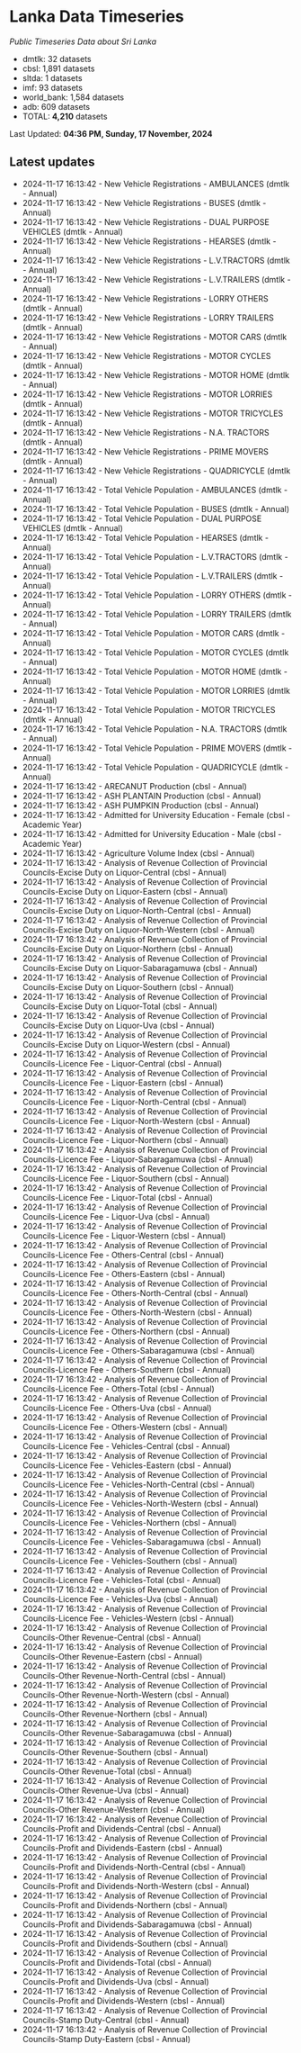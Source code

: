 # Lanka Data Timeseries
*Public Timeseries Data about Sri Lanka*

* dmtlk: 32 datasets
* cbsl: 1,891 datasets
* sltda: 1 datasets
* imf: 93 datasets
* world_bank: 1,584 datasets
* adb: 609 datasets
* TOTAL: **4,210** datasets

Last Updated: **04:36 PM, Sunday, 17 November, 2024**

## Latest updates

* 2024-11-17 16:13:42 - New Vehicle Registrations - AMBULANCES (dmtlk - Annual)
* 2024-11-17 16:13:42 - New Vehicle Registrations - BUSES (dmtlk - Annual)
* 2024-11-17 16:13:42 - New Vehicle Registrations - DUAL PURPOSE VEHICLES (dmtlk - Annual)
* 2024-11-17 16:13:42 - New Vehicle Registrations - HEARSES (dmtlk - Annual)
* 2024-11-17 16:13:42 - New Vehicle Registrations - L.V.TRACTORS (dmtlk - Annual)
* 2024-11-17 16:13:42 - New Vehicle Registrations - L.V.TRAILERS (dmtlk - Annual)
* 2024-11-17 16:13:42 - New Vehicle Registrations - LORRY OTHERS (dmtlk - Annual)
* 2024-11-17 16:13:42 - New Vehicle Registrations - LORRY TRAILERS (dmtlk - Annual)
* 2024-11-17 16:13:42 - New Vehicle Registrations - MOTOR CARS (dmtlk - Annual)
* 2024-11-17 16:13:42 - New Vehicle Registrations - MOTOR CYCLES (dmtlk - Annual)
* 2024-11-17 16:13:42 - New Vehicle Registrations - MOTOR HOME (dmtlk - Annual)
* 2024-11-17 16:13:42 - New Vehicle Registrations - MOTOR LORRIES (dmtlk - Annual)
* 2024-11-17 16:13:42 - New Vehicle Registrations - MOTOR TRICYCLES (dmtlk - Annual)
* 2024-11-17 16:13:42 - New Vehicle Registrations - N.A. TRACTORS (dmtlk - Annual)
* 2024-11-17 16:13:42 - New Vehicle Registrations - PRIME MOVERS (dmtlk - Annual)
* 2024-11-17 16:13:42 - New Vehicle Registrations - QUADRICYCLE (dmtlk - Annual)
* 2024-11-17 16:13:42 - Total Vehicle Population - AMBULANCES (dmtlk - Annual)
* 2024-11-17 16:13:42 - Total Vehicle Population - BUSES (dmtlk - Annual)
* 2024-11-17 16:13:42 - Total Vehicle Population - DUAL PURPOSE VEHICLES (dmtlk - Annual)
* 2024-11-17 16:13:42 - Total Vehicle Population - HEARSES (dmtlk - Annual)
* 2024-11-17 16:13:42 - Total Vehicle Population - L.V.TRACTORS (dmtlk - Annual)
* 2024-11-17 16:13:42 - Total Vehicle Population - L.V.TRAILERS (dmtlk - Annual)
* 2024-11-17 16:13:42 - Total Vehicle Population - LORRY OTHERS (dmtlk - Annual)
* 2024-11-17 16:13:42 - Total Vehicle Population - LORRY TRAILERS (dmtlk - Annual)
* 2024-11-17 16:13:42 - Total Vehicle Population - MOTOR CARS (dmtlk - Annual)
* 2024-11-17 16:13:42 - Total Vehicle Population - MOTOR CYCLES (dmtlk - Annual)
* 2024-11-17 16:13:42 - Total Vehicle Population - MOTOR HOME (dmtlk - Annual)
* 2024-11-17 16:13:42 - Total Vehicle Population - MOTOR LORRIES (dmtlk - Annual)
* 2024-11-17 16:13:42 - Total Vehicle Population - MOTOR TRICYCLES (dmtlk - Annual)
* 2024-11-17 16:13:42 - Total Vehicle Population - N.A. TRACTORS (dmtlk - Annual)
* 2024-11-17 16:13:42 - Total Vehicle Population - PRIME MOVERS (dmtlk - Annual)
* 2024-11-17 16:13:42 - Total Vehicle Population - QUADRICYCLE (dmtlk - Annual)
* 2024-11-17 16:13:42 - ARECANUT Production (cbsl - Annual)
* 2024-11-17 16:13:42 - ASH PLANTAIN Production (cbsl - Annual)
* 2024-11-17 16:13:42 - ASH PUMPKIN Production (cbsl - Annual)
* 2024-11-17 16:13:42 - Admitted for University Education - Female (cbsl - Academic Year)
* 2024-11-17 16:13:42 - Admitted for University Education - Male (cbsl - Academic Year)
* 2024-11-17 16:13:42 - Agriculture Volume Index (cbsl - Annual)
* 2024-11-17 16:13:42 - Analysis of Revenue Collection of Provincial Councils-Excise Duty on Liquor-Central (cbsl - Annual)
* 2024-11-17 16:13:42 - Analysis of Revenue Collection of Provincial Councils-Excise Duty on Liquor-Eastern (cbsl - Annual)
* 2024-11-17 16:13:42 - Analysis of Revenue Collection of Provincial Councils-Excise Duty on Liquor-North-Central (cbsl - Annual)
* 2024-11-17 16:13:42 - Analysis of Revenue Collection of Provincial Councils-Excise Duty on Liquor-North-Western (cbsl - Annual)
* 2024-11-17 16:13:42 - Analysis of Revenue Collection of Provincial Councils-Excise Duty on Liquor-Northern (cbsl - Annual)
* 2024-11-17 16:13:42 - Analysis of Revenue Collection of Provincial Councils-Excise Duty on Liquor-Sabaragamuwa (cbsl - Annual)
* 2024-11-17 16:13:42 - Analysis of Revenue Collection of Provincial Councils-Excise Duty on Liquor-Southern (cbsl - Annual)
* 2024-11-17 16:13:42 - Analysis of Revenue Collection of Provincial Councils-Excise Duty on Liquor-Total (cbsl - Annual)
* 2024-11-17 16:13:42 - Analysis of Revenue Collection of Provincial Councils-Excise Duty on Liquor-Uva (cbsl - Annual)
* 2024-11-17 16:13:42 - Analysis of Revenue Collection of Provincial Councils-Excise Duty on Liquor-Western (cbsl - Annual)
* 2024-11-17 16:13:42 - Analysis of Revenue Collection of Provincial Councils-Licence Fee - Liquor-Central (cbsl - Annual)
* 2024-11-17 16:13:42 - Analysis of Revenue Collection of Provincial Councils-Licence Fee - Liquor-Eastern (cbsl - Annual)
* 2024-11-17 16:13:42 - Analysis of Revenue Collection of Provincial Councils-Licence Fee - Liquor-North-Central (cbsl - Annual)
* 2024-11-17 16:13:42 - Analysis of Revenue Collection of Provincial Councils-Licence Fee - Liquor-North-Western (cbsl - Annual)
* 2024-11-17 16:13:42 - Analysis of Revenue Collection of Provincial Councils-Licence Fee - Liquor-Northern (cbsl - Annual)
* 2024-11-17 16:13:42 - Analysis of Revenue Collection of Provincial Councils-Licence Fee - Liquor-Sabaragamuwa (cbsl - Annual)
* 2024-11-17 16:13:42 - Analysis of Revenue Collection of Provincial Councils-Licence Fee - Liquor-Southern (cbsl - Annual)
* 2024-11-17 16:13:42 - Analysis of Revenue Collection of Provincial Councils-Licence Fee - Liquor-Total (cbsl - Annual)
* 2024-11-17 16:13:42 - Analysis of Revenue Collection of Provincial Councils-Licence Fee - Liquor-Uva (cbsl - Annual)
* 2024-11-17 16:13:42 - Analysis of Revenue Collection of Provincial Councils-Licence Fee - Liquor-Western (cbsl - Annual)
* 2024-11-17 16:13:42 - Analysis of Revenue Collection of Provincial Councils-Licence Fee - Others-Central (cbsl - Annual)
* 2024-11-17 16:13:42 - Analysis of Revenue Collection of Provincial Councils-Licence Fee - Others-Eastern (cbsl - Annual)
* 2024-11-17 16:13:42 - Analysis of Revenue Collection of Provincial Councils-Licence Fee - Others-North-Central (cbsl - Annual)
* 2024-11-17 16:13:42 - Analysis of Revenue Collection of Provincial Councils-Licence Fee - Others-North-Western (cbsl - Annual)
* 2024-11-17 16:13:42 - Analysis of Revenue Collection of Provincial Councils-Licence Fee - Others-Northern (cbsl - Annual)
* 2024-11-17 16:13:42 - Analysis of Revenue Collection of Provincial Councils-Licence Fee - Others-Sabaragamuwa (cbsl - Annual)
* 2024-11-17 16:13:42 - Analysis of Revenue Collection of Provincial Councils-Licence Fee - Others-Southern (cbsl - Annual)
* 2024-11-17 16:13:42 - Analysis of Revenue Collection of Provincial Councils-Licence Fee - Others-Total (cbsl - Annual)
* 2024-11-17 16:13:42 - Analysis of Revenue Collection of Provincial Councils-Licence Fee - Others-Uva (cbsl - Annual)
* 2024-11-17 16:13:42 - Analysis of Revenue Collection of Provincial Councils-Licence Fee - Others-Western (cbsl - Annual)
* 2024-11-17 16:13:42 - Analysis of Revenue Collection of Provincial Councils-Licence Fee - Vehicles-Central (cbsl - Annual)
* 2024-11-17 16:13:42 - Analysis of Revenue Collection of Provincial Councils-Licence Fee - Vehicles-Eastern (cbsl - Annual)
* 2024-11-17 16:13:42 - Analysis of Revenue Collection of Provincial Councils-Licence Fee - Vehicles-North-Central (cbsl - Annual)
* 2024-11-17 16:13:42 - Analysis of Revenue Collection of Provincial Councils-Licence Fee - Vehicles-North-Western (cbsl - Annual)
* 2024-11-17 16:13:42 - Analysis of Revenue Collection of Provincial Councils-Licence Fee - Vehicles-Northern (cbsl - Annual)
* 2024-11-17 16:13:42 - Analysis of Revenue Collection of Provincial Councils-Licence Fee - Vehicles-Sabaragamuwa (cbsl - Annual)
* 2024-11-17 16:13:42 - Analysis of Revenue Collection of Provincial Councils-Licence Fee - Vehicles-Southern (cbsl - Annual)
* 2024-11-17 16:13:42 - Analysis of Revenue Collection of Provincial Councils-Licence Fee - Vehicles-Total (cbsl - Annual)
* 2024-11-17 16:13:42 - Analysis of Revenue Collection of Provincial Councils-Licence Fee - Vehicles-Uva (cbsl - Annual)
* 2024-11-17 16:13:42 - Analysis of Revenue Collection of Provincial Councils-Licence Fee - Vehicles-Western (cbsl - Annual)
* 2024-11-17 16:13:42 - Analysis of Revenue Collection of Provincial Councils-Other Revenue-Central (cbsl - Annual)
* 2024-11-17 16:13:42 - Analysis of Revenue Collection of Provincial Councils-Other Revenue-Eastern (cbsl - Annual)
* 2024-11-17 16:13:42 - Analysis of Revenue Collection of Provincial Councils-Other Revenue-North-Central (cbsl - Annual)
* 2024-11-17 16:13:42 - Analysis of Revenue Collection of Provincial Councils-Other Revenue-North-Western (cbsl - Annual)
* 2024-11-17 16:13:42 - Analysis of Revenue Collection of Provincial Councils-Other Revenue-Northern (cbsl - Annual)
* 2024-11-17 16:13:42 - Analysis of Revenue Collection of Provincial Councils-Other Revenue-Sabaragamuwa (cbsl - Annual)
* 2024-11-17 16:13:42 - Analysis of Revenue Collection of Provincial Councils-Other Revenue-Southern (cbsl - Annual)
* 2024-11-17 16:13:42 - Analysis of Revenue Collection of Provincial Councils-Other Revenue-Total (cbsl - Annual)
* 2024-11-17 16:13:42 - Analysis of Revenue Collection of Provincial Councils-Other Revenue-Uva (cbsl - Annual)
* 2024-11-17 16:13:42 - Analysis of Revenue Collection of Provincial Councils-Other Revenue-Western (cbsl - Annual)
* 2024-11-17 16:13:42 - Analysis of Revenue Collection of Provincial Councils-Profit and Dividends-Central (cbsl - Annual)
* 2024-11-17 16:13:42 - Analysis of Revenue Collection of Provincial Councils-Profit and Dividends-Eastern (cbsl - Annual)
* 2024-11-17 16:13:42 - Analysis of Revenue Collection of Provincial Councils-Profit and Dividends-North-Central (cbsl - Annual)
* 2024-11-17 16:13:42 - Analysis of Revenue Collection of Provincial Councils-Profit and Dividends-North-Western (cbsl - Annual)
* 2024-11-17 16:13:42 - Analysis of Revenue Collection of Provincial Councils-Profit and Dividends-Northern (cbsl - Annual)
* 2024-11-17 16:13:42 - Analysis of Revenue Collection of Provincial Councils-Profit and Dividends-Sabaragamuwa (cbsl - Annual)
* 2024-11-17 16:13:42 - Analysis of Revenue Collection of Provincial Councils-Profit and Dividends-Southern (cbsl - Annual)
* 2024-11-17 16:13:42 - Analysis of Revenue Collection of Provincial Councils-Profit and Dividends-Total (cbsl - Annual)
* 2024-11-17 16:13:42 - Analysis of Revenue Collection of Provincial Councils-Profit and Dividends-Uva (cbsl - Annual)
* 2024-11-17 16:13:42 - Analysis of Revenue Collection of Provincial Councils-Profit and Dividends-Western (cbsl - Annual)
* 2024-11-17 16:13:42 - Analysis of Revenue Collection of Provincial Councils-Stamp Duty-Central (cbsl - Annual)
* 2024-11-17 16:13:42 - Analysis of Revenue Collection of Provincial Councils-Stamp Duty-Eastern (cbsl - Annual)